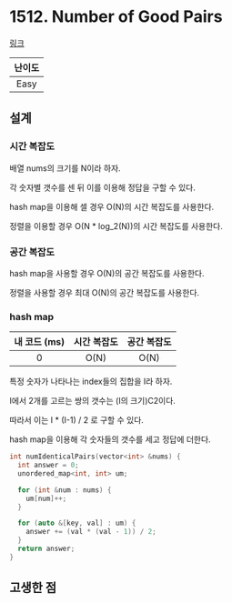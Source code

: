 # 1512. Number of Good Pairs

[링크](https://leetcode.com/problems/number-of-good-pairs/)

| 난이도 |
| :----: |
|  Easy  |

## 설계

### 시간 복잡도

배열 nums의 크기를 N이라 하자.

각 숫자별 갯수를 센 뒤 이를 이용해 정답을 구할 수 있다.

hash map을 이용해 셀 경우 O(N)의 시간 복잡도를 사용한다.

정렬을 이용할 경우 O(N \* log_2(N))의 시간 복잡도를 사용한다.

### 공간 복잡도

hash map을 사용할 경우 O(N)의 공간 복잡도를 사용한다.

정렬을 사용할 경우 최대 O(N)의 공간 복잡도를 사용한다.

### hash map

| 내 코드 (ms) | 시간 복잡도 | 공간 복잡도 |
| :----------: | :---------: | :---------: |
|      0       |    O(N)     |    O(N)     |

특정 숫자가 나타나는 index들의 집합을 I라 하자.

I에서 2개를 고르는 쌍의 갯수는 (I의 크기)C2이다.

따라서 이는 I \* (I-1) / 2 로 구할 수 있다.

hash map을 이용해 각 숫자들의 갯수를 세고 정답에 더한다.

```cpp
int numIdenticalPairs(vector<int> &nums) {
  int answer = 0;
  unordered_map<int, int> um;

  for (int &num : nums) {
    um[num]++;
  }

  for (auto &[key, val] : um) {
    answer += (val * (val - 1)) / 2;
  }
  return answer;
}
```

## 고생한 점
